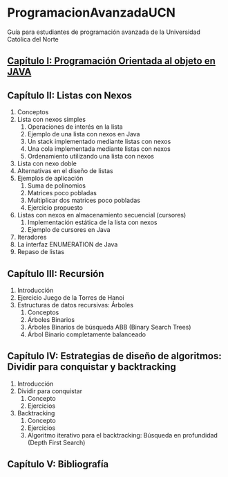 # ProgramacionAvanzadaUCN
Guía para estudiantes de programación avanzada de la Universidad Católica del Norte

## [Capítulo I: Programación Orientada al objeto en JAVA](src/com/ucn/programacion)
## Capítulo II: Listas con Nexos
1. Conceptos
2. Lista con nexos simples
   1. Operaciones de interés en la lista
   2. Ejemplo de una lista con nexos en Java
   3. Un stack implementado mediante listas con nexos
   4. Una cola implementada mediante listas con nexos
   5. Ordenamiento utilizando una lista con nexos
3. Lista con nexo doble
4. Alternativas en el diseño de listas
5. Ejemplos de aplicación
   1. Suma de polinomios
   2. Matrices poco pobladas
   3. Multiplicar dos matrices poco pobladas
   4. Ejercicio propuesto
6. Listas con nexos en almacenamiento secuencial (cursores)
   1. Implementación estática de la lista con nexos
   2. Ejemplo de cursores en Java
7. Iteradores
8. La interfaz ENUMERATION de Java
9. Repaso de listas

## Capítulo III: Recursión
1. Introducción
2. Ejercicio Juego de la Torres de Hanoi
3. Estructuras de datos recursivas: Árboles
   1. Conceptos
   2. Árboles Binarios
   3. Árboles Binarios de búsqueda ABB (Binary Search Trees)
   4. Árbol Binario completamente balanceado

## Capítulo IV: Estrategias de diseño de algoritmos: Dividir para conquistar y backtracking
1. Introducción
2. Dividir para conquistar
   1. Concepto
   2. Ejercicios
3. Backtracking
   1. Concepto
   2. Ejercicios
   3. Algoritmo iterativo para el backtracking: Búsqueda en profundidad (Depth First Search)

## Capítulo V: Bibliografía